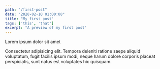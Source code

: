 ```yaml
---
path: "/first-post"
date: "2020-02-10 01:00:00"
title: "My first post"
tags: ['this', 'that']
excerpt: "A preview of my first post"
---
```


Lorem ipsum dolor sit amet

Consectetur adipisicing elit. Tempora deleniti ratione saepe aliquid voluptatum, fugit facilis ipsum modi, neque harum dolore corporis placeat perspiciatis, sunt natus est voluptates hic quisquam.